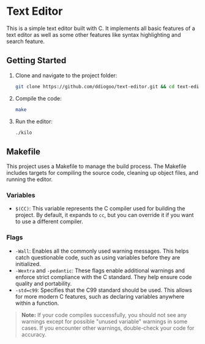 # Text Editor

This is a simple text editor built with C. It implements all basic features of a text editor as well as some other features like syntax highlighting and search feature.

## Getting Started

1. Clone and navigate to the project folder:
   ```bash
   git clone https://github.com/ddiogoo/text-editor.git && cd text-editor
    ```

2. Compile the code:
    ```bash
    make
    ```

3. Run the editor:
    ```bash
    ./kilo
    ```

## Makefile

This project uses a Makefile to manage the build process. The Makefile includes targets for compiling the source code, cleaning up object files, and running the editor.

### Variables

- `$(CC)`: This variable represents the C compiler used for building the project. By default, it expands to `cc`, but you can override it if you want to use a different compiler.

### Flags

- `-Wall`: Enables all the commonly used warning messages. This helps catch questionable code, such as using variables before they are initialized.
- `-Wextra` and `-pedantic`: These flags enable additional warnings and enforce strict compliance with the C standard. They help ensure code quality and portability.
- `-std=c99`: Specifies that the C99 standard should be used. This allows for more modern C features, such as declaring variables anywhere within a function.

> **Note:** If your code compiles successfully, you should not see any warnings except for possible "unused variable" warnings in some cases. If you encounter other warnings, double-check your code for accuracy.
